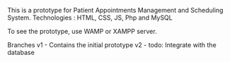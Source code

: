 ﻿This is a prototype for Patient Appointments Management and Scheduling System.
Technologies : HTML, CSS, JS, Php and MySQL

To see the prototype, use WAMP or XAMPP server.

Branches
v1 - Contains the initial prototype
v2 - todo: Integrate with the database
